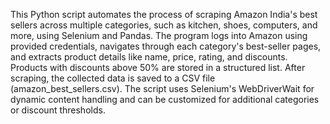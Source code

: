 This Python script automates the process of scraping Amazon India's best sellers across multiple categories, such as kitchen, shoes, computers, and more, using Selenium and Pandas. The program logs into Amazon using provided credentials, navigates through each category's best-seller pages, and extracts product details like name, price, rating, and discounts. Products with discounts above 50% are stored in a structured list. After scraping, the collected data is saved to a CSV file (amazon_best_sellers.csv). The script uses Selenium's WebDriverWait for dynamic content handling and can be customized for additional categories or discount thresholds.
